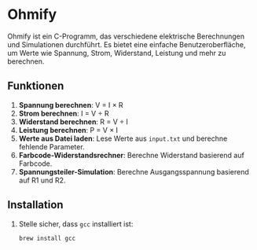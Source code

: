# Ohmify

Ohmify ist ein C-Programm, das verschiedene elektrische Berechnungen und Simulationen durchführt. Es bietet eine einfache Benutzeroberfläche, um Werte wie Spannung, Strom, Widerstand, Leistung und mehr zu berechnen.

## Funktionen
1. **Spannung berechnen**: V = I × R
2. **Strom berechnen**: I = V ÷ R
3. **Widerstand berechnen**: R = V ÷ I
4. **Leistung berechnen**: P = V × I
5. **Werte aus Datei laden**: Lese Werte aus `input.txt` und berechne fehlende Parameter.
6. **Farbcode-Widerstandsrechner**: Berechne Widerstand basierend auf Farbcode.
7. **Spannungsteiler-Simulation**: Berechne Ausgangsspannung basierend auf R1 und R2.

## Installation
1. Stelle sicher, dass `gcc` installiert ist:
   ```bash
   brew install gcc